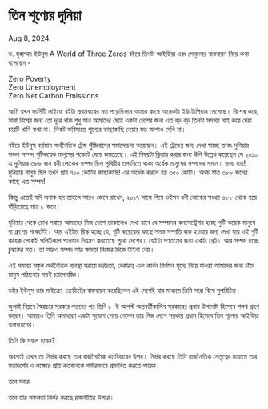 # তিন শূণ্যের দুনিয়া

Aug 8, 2024 

ড. মুহাম্মদ ইউনূস A World of Three Zeros বইয়ে তিনটা আইডিয়া এবং সেগুলোর বাস্তবায়ন নিয়ে কথা বলেছেন - 

Zero Poverty
<br>
Zero Unemployment
<br>
Zero Net Carbon Emissions

আমি যখন ভার্সিটি লাইফে বইটা প্রথমবারের মত পড়েছিলাম আমার কাছে অনেকটা ইউটোপিয়ান লেগেছে। বিশেষ করে, সারা বিশ্বের জন্য তো দূরে থাক শুধু মাত্র আমাদের ছোট্ট একটা দেশের জন্য এত বড় বড় তিনটা সমস্যা নাই করে দেয়া চারটি খানি কথা না। নিকট ভবিষ্যতে শূন্যের কাছাকাছি নেয়ার মত আশাও দেখি না। 

বইয়ে ইউনূস বর্তমান অর্থনৈতিক ট্রেন্ড পুঁজিবাদের সমালোচনা করেছেন। এই ট্রেন্ডের জন্য দেখা যাচ্ছে তাবৎ দুনিয়ার সকল সম্পদ গুটিকয়েক মানুষের পকেটে যেয়ে জমতেছে। এই বিষয়টা ক্লিয়ার করার জন্য উনি উল্লেখ করেছেন যে ২০১০ এ দুনিয়ার ৩৮৮ জন ধনী লোকের সম্পদ ছিল পৃথিবীর তলানিতে থাকা অর্ধেক মানুষের সম্পদের সমান। ভাবা যায়! দুনিয়ায় মানুষ ছিল তখন প্রায় ৭০০ কোটির কাছাকাছি! এর অর্ধেক করলে হয় ৩৫০ কোটি। অথচ মাত্র ৩৮৮ জনের কাছে এত সম্পদ!

কিন্তু এতেই যদি অবাক হন তাহলে আরও জেনে রাখেন,  ২০১৭ সালে গিয়ে ওইসব ধনী লোকের সংখ্যা ৩৮৮ থেকে হয়ে দাঁড়িয়েছে মাত্র ৮ জনে। 

দুনিয়ার থেকে চোখ সরায়ে আমাদের নিজ দেশে তাকালেও দেখা যাবে যে সম্পদের কনসেন্ট্রেশন হচ্ছে গুটি কয়েক মানুষে বা গ্রুপের পকেটেই। আর এইটার রিস্ক হচ্ছে যে, গুটি কয়েকের কাছে সমস্ত সম্পত্তি জড় হওয়ার জন্য দেখা যায় ওই গুটি কয়েক লোকই পলিটিকাল পাওয়ার নিয়ন্ত্রণ করতেছে পুরো দেশের। যেইটা গণতন্ত্রের জন্য একটা থ্রেট। আর সম্পদ হচ্ছে চুম্বকের মত। তা আরও সম্পদ আর ক্ষমতা নিজের দিকে টাইনা নেয়। 

এই সমস্যা সঙ্কুল অর্থনৈতিক ব্যবস্থা সরায়ে দরিদ্রতা, বেকারত্ব এবং কার্বন নির্গমন শূন্যে নিয়ে যাওয়া আমাদের জন্য চাঁদে মানুষ পাঠানোর মতই চ্যালেনজিং।

ডক্টর ইউনূস তার মাইক্রো-ক্রেডিটের বাস্তবায়ন করেছিলেন এই দেশেই যার মাধ্যমে তিনি সারা বিশ্বে সুপরিচিত। 

জুলাই বিপ্লবে স্বৈরাচার সরকার পতনের পর তিনি ৮-ই আগস্ট অন্তবর্তীকালিন সরকারের প্রধান উপদেষ্টা হিসেবে শপথ গ্রহণ করেন। আবারও তিনি অসাধারণ একটা সুযোগ পেয়ে গেলেন তার নিজ দেশে সরকার প্রধান হিসেবে তিন শূন্যের আইডিয়া বাস্তবায়নের। 

তিনি কি সফল হবেন? 

অবশ্যই এখন তা নির্ভর করছে তার রাজনৈতিক ক্যারিয়ারের উপর। নির্ভর করছে তিনি রাজনৈতিক নেতৃত্বের মাধ্যমে তার মতাদর্শের ও লক্ষ্যের প্রতি কতজনকে গভীরভাবে প্রভাবিত করতে পারেন।

তবে সবার 


তবে তার সফলতা নির্ভর করছে রাজনীতির উপরে।





<!-- [book, economics, politics] -->



